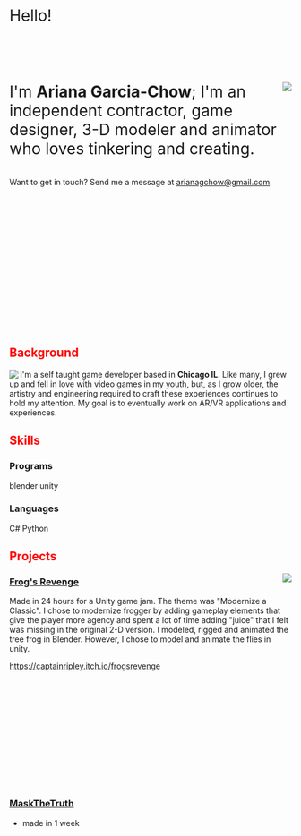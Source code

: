 \
\
\
\
\
\
<span style="font-size:2em">Hello!</span>
\
\
\
\
\
\
\
<img align="right" src="tbd">
<span style="font-size:2em">I'm **Ariana Garcia-Chow**; I'm an independent contractor, game designer, 3-D modeler and animator who loves tinkering and creating.</span>
\
\
\
Want to get in touch? Send me a  message at <span style="color:red"><u>arianagchow@gmail.com</u></span>.
\
\
\
\
\
\
\
\
\
\
\
\
\
\
\
<br/>
## <span style="color:red">Background</span>
<img align="left" src="tbd">


I'm a self taught game developer based in **Chicago IL**. Like many, I grew up and fell in love with video games in my youth, but, as I grow older, the artistry and engineering required to craft these experiences continues to hold my attention. My goal is to eventually work on AR/VR applications and experiences. 

## <span style="color:red">Skills</span>
### Programs
blender
unity
### Languages
C#
Python

## <span style="color:red">Projects</span>

<img align="right" src="https://raw.githubusercontent.com/AGChow/AGChow.github.io/main/SquareWinResized1.gif">

### <u>Frog's Revenge</u>

Made in 24 hours for a Unity game jam. The theme was "Modernize a Classic". I chose to modernize frogger by adding gameplay elements that give the player more agency and spent a lot of time adding "juice" that I felt was missing in the original 2-D version. I modeled, rigged and animated the tree frog in Blender. However, I chose to model and animate the flies in unity.

https://captainripley.itch.io/frogsrevenge
\
\
\
\
\
\
\
\
\
\
\
\
<br/>
### <u>MaskTheTruth</u>

- made in 1 week



